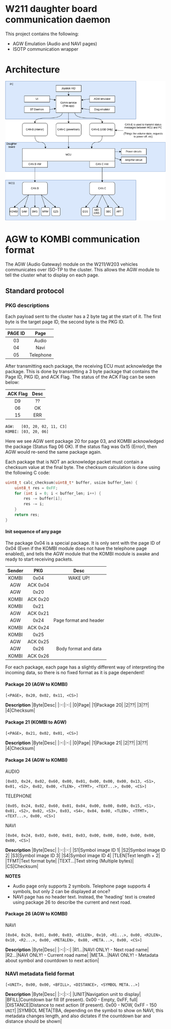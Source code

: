 # W211 daughter board communication daemon

This project contains the following:

* AGW Emulation (Audio and NAVI pages)
* ISOTP communication wrapper

# Architecture

![](211_comm.png)



# AGW to KOMBI communication format

The AGW (Audio Gateway) module on the W211/W203 vehicles communicates over ISO-TP to the cluster. This allows the AGW module to tell the cluster what to display
on each page. 

## Standard protocol

### PKG descriptions
Each payload sent to the cluster has a 2 byte tag at the start of it. The first byte is the target page ID, the second byte is the PKG ID.

|PAGE ID|Page|
|:-:|:-:|
|03|Audio|
|04|Navi|
|05|Telephone|

After transmitting each package, the receiving ECU must acknowledge the package. This is done by transmitting a 3 byte package that contains
the Page ID, PKG ID, and ACK Flag. The status of the ACK Flag can be seen below:

|ACK Flag|Desc|
|:-:|:-:|
|D9|??|
|06|OK|
|15|ERR|

```
AGW:   [03, 20, 02, 11, C3]
KOMBI: [03, 20, 06]
```
Here we see AGW sent package 20 for page 03, and KOMBI acknowledged the package (Status flag 06 OK). If the status flag was 0x15 (Error), then AGW would re-send the same package again.

Each package that is NOT an acknowledge packet must contain a checksum value at the final byte. The checksum calculation is done using the following C code:

```c++
uint8_t calc_checksum(uint8_t* buffer, usize buffer_len) {
    uint8_t res = 0xFF;
    for (int i = 0; i < buffer_len; i++) {
        res -= buffer[i];
        res -= i;
    }
    return res;
}
```

#### Init sequence of any page

The package 0x04 is a special package. It is only sent with the page ID of 0x04 (Even if the KOMBI module does not have the telephone page enabled), and tells the AGW module that the KOMBI module is awake and ready to start receiving packets.

|Sender|PKG|Desc|
|:-:|:-:|:-:|
|KOMBI|0x04|WAKE UP!|
|AGW|ACK 0x04|
|AGW|0x20||
|KOMBI|ACK 0x20||
|KOMBI|0x21||
|AGW|ACK 0x21||
|AGW|0x24|Page format and header|
|KOMBI|ACK 0x24||
|KOMBI|0x25||
|AGW|ACK 0x25||
|AGW|0x26|Body format and data|
|KOMBI|ACK 0x26||


For each package, each page has a slightly different way of interpreting the incoming data, so there is no fixed format as it is page dependent!

#### Package 20 (AGW to KOMBI)
```
[<PAGE>, 0x20, 0x02, 0x11, <CS>]
```

**Description**
|Byte|Desc|
|:-:|:-:|
|0|Page|
|1|Package 20|
|2|??|
|3|??|
|4|Checksum|

#### Package 21 (KOMBI to AGW)
```
[<PAGE>, 0x21, 0x02, 0x01, <CS>]
```
**Description**
|Byte|Desc|
|:-:|:-:|
|0|Page|
|1|Package 21|
|2|??|
|3|??|
|4|Checksum|


#### Package 24 (AGW to KOMBI)
AUDIO
```
[0x03, 0x24, 0x02, 0x60, 0x00, 0x01, 0x00, 0x00, 0x00, 0x13, <S1>, 0x01, <S2>, 0x02, 0x00, <TLEN>, <TFMT>, <TEXT...>, 0x00, <CS>]
```
TELEPHONE
```
[0x05, 0x24, 0x02, 0x60, 0x01, 0x04, 0x00, 0x00, 0x00, 0x15, <S1>, 0x01, <S2>, 0x02, <S3>, 0x03, <S4>, 0x04, 0x00, <TLEN>, <TFMT>, <TEXT...>, 0x00, <CS>]
```
NAVI
```
[0x04, 0x24, 0x03, 0x00, 0x01, 0x03, 0x00, 0x00, 0x00, 0x00, 0x00, 0x00, <CS>]
```

**Description**
|Byte|Desc|
|:-:|:-:|
|S1|Symbol image ID 1|
|S2|Symbol image ID 2|
|S3|Symbol image ID 3|
|S4|Symbol image ID 4|
|TLEN|Text length + 2|
|TFMT|Text format byte|
|TEXT...|Text string (Multiple bytes)|
|CS|Checksum|

**NOTES**

* Audio page only supports 2 symbols. Telephone page supports 4 symbols, but only 2 can be displayed at once?
* NAVI page has no header text. Instead, the 'heading' text is created using package 26 to describe the current and next road.


#### Package 26 (AGW to KOMBI)

NAVI
```
[0x04, 0x26, 0x01, 0x00, 0x03, <R1LEN>, 0x10, <R1...>, 0x00, <R2LEN>, 0x10, <R2...>, 0x00, <METALEN>, 0x80, <META...>, 0x00, <CS>]
```

**Description**
|Byte|Desc|
|:-:|:-:|
|R1...|NAVI ONLY! - Next road name|
|R2...|NAVI ONLY! - Current road name|
|META...|NAVI ONLY! - Metadata about symbol and countdown to next action|




### NAVI metadata field format
```
[<UNIT>, 0x00, 0x00, <BFILL>, <DISTANCE>, <SYMBOL META...>]
```

**Description**
|Byte|Desc|
|:-:|:-:|
|UNIT|Navigation unit to display|
|BFILL|Countdown bar fill (If present). 0x00 - Empty, 0xFF, full|
|DISTANCE|Distance to next action (If present). 0x00 - NOW, 0xFF - 150 `UNIT`|
|SYMBOL META|TBA, depending on the symbol to show on NAVI, this metadata changes length, and also dictates if the countdown bar and distance should be shown|